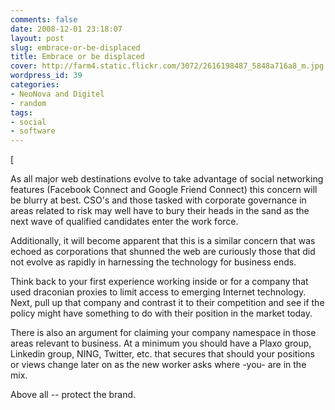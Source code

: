 ```yaml
---
comments: false
date: 2008-12-01 23:18:07
layout: post
slug: embrace-or-be-displaced
title: Embrace or be displaced
cover: http://farm4.static.flickr.com/3072/2616198487_5848a716a8_m.jpg
wordpress_id: 39
categories:
- NeoNova and Digitel
- random
tags:
- social
- software
---
```


[

As all major web destinations evolve to take advantage of social networking features (Facebook Connect and Google Friend Connect) this concern will be blurry at best. CSO's and those tasked with corporate governance in areas related to risk may well have to bury their heads in the sand as the next wave of qualified candidates enter the work force.

Additionally, it will become apparent that this is a similar concern that was echoed as corporations that shunned the web are curiously those that did not evolve as rapidly in harnessing the technology for business ends.

Think back to your first experience working inside or for a company that used draconian proxies to limit access to emerging Internet technology. Next, pull up that company and contrast it to their competition and see if the policy might have something to do with their position in the market today.

There is also an argument for claiming your company namespace in those areas relevant to business. At a minimum you should have a Plaxo group, Linkedin group, NING, Twitter, etc. that secures that should your positions or views change later on as the new worker asks where -you- are in the mix.

Above all -- protect the brand.
